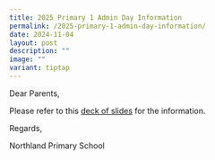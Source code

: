 ```yaml
---
title: 2025 Primary 1 Admin Day Information
permalink: /2025-primary-1-admin-day-information/
date: 2024-11-04
layout: post
description: ""
image: ""
variant: tiptap
---
```

<p>Dear Parents,</p>
<p>Please refer to this <a href="https://drive.google.com/file/d/1eMQz7KOgUFsmw8JlCLmnaLMaNPtU6jYO/view?usp=drive_link" rel="noopener nofollow" target="_blank">deck of slides</a> for
the information.</p>
<p></p>
<p>Regards,</p>
<p>Northland Primary School</p>